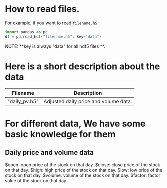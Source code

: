 # How to read files.
For example, if you want to read `filename.h5`
```Python
import pandas as pd
df = pd.read_hdf("filename.h5", key="data")
```
NOTE: **key is always "data" for all hdf5 files **.

# Here is a short description about the data

| Filename       | Description                                                      |
| -------------- | -----------------------------------------------------------------|
| "daily_pv.h5"  | Adjusted daily price and volume data.                            |


# For different data, We have some basic knowledge for them

## Daily price and volume data
$open: open price of the stock on that day.
$close: close price of the stock on that day.
$high: high price of the stock on that day.
$low: low price of the stock on that day.
$volume: volume of the stock on that day.
$factor: factor value of the stock on that day.